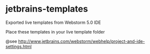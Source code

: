 jetbrains-templates
===================

Exported live templates from Webstorm 5.0 IDE

Place these templates in your live template folder

@see http://www.jetbrains.com/webstorm/webhelp/project-and-ide-settings.html

